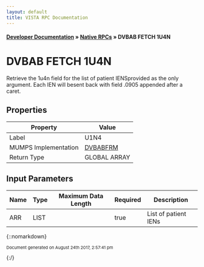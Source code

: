 ```yaml
---
layout: default
title: VISTA RPC Documentation
---
```


#### [Developer Documentation](../index) &#187; [Native RPCs](TableOfContents) &#187; DVBAB FETCH 1U4N<br/>
# DVBAB FETCH 1U4N

Retrieve the 1u4n field for the list of patient IENSprovided as the only argument.  Each IEN will besent back with field .0905 appended after a caret.

## Properties

Property | Value
--- | ---
Label | U1N4
MUMPS Implementation | [DVBABFRM](http://code.osehra.org/dox/Routine_DVBABFRM_source.html)
Return Type | GLOBAL ARRAY


## Input Parameters

Name | Type | Maximum Data Length | Required | Description
--- | --- | --- | --- | ---
ARR | LIST |  | true | List of patient IENs



{::nomarkdown} <br/><p style="font-size: 11px">Document generated on August 24th 2017, 2:57:41 pm</p>{:/}